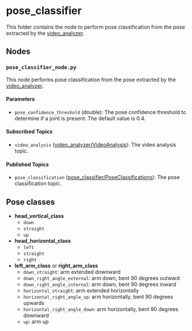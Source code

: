 # pose_classifier
This folder contains the node to perform pose classification from the pose extracted by the [video_analyzer](../video_analyzer).

## Nodes
### `pose_classifier_node.py`
This node performs pose classification from the pose extracted by the [video_analyzer](../video_analyzer).

#### Parameters
 - `pose_confidence_threshold` (double): The pose confidence threshold to determine if a joint is present. The default value is 0.4.

#### Subscribed Topics
 - `video_analysis` ([video_analyzer/VideoAnalysis](../video_analyzer/msg/VideoAnalysis.msg)): The video analysis topic.

#### Published Topics
- `pose_classification` ([pose_classifier/PoseClassifications](msg/PoseClassifications.msg)): The pose classification topic.

## Pose classes
- **head_vertical_class**
    - `down`
    - `straight`
    - `up`
- **head_horizontal_class**
    - `left`
    - `straight`
    - `right`
- **left_arm_class** or **right_arm_class**
    - `down_straight`: arm extended downward
    - `down_right_angle_external`: arm down, bent 90 degrees outward
    - `down_right_angle_internal`: arm down, bent 90 degrees inward
    - `horizontal_straight`: arm extended horizontally
    - `horizontal_right_angle_up`: arm horizontally, bent 90 degrees upwards
    - `horizontal_right_angle_down`: arm horizontally, bent 90 degrees downward
    - `up`: arm up

